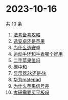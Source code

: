 # 2023-10-16

共 10 条

<!-- BEGIN ZHIHUSEARCH -->
<!-- 最后更新时间 Mon Oct 16 2023 05:08:30 GMT+0800 (China Standard Time) -->
1. [法考备考攻略](https://www.zhihu.com/search?q=法考备考攻略)
1. [选安卓还是苹果](https://www.zhihu.com/search?q=选安卓还是苹果)
1. [为什么选安卓](https://www.zhihu.com/search?q=为什么选安卓)
1. [运动手环和手表哪个好用](https://www.zhihu.com/search?q=运动手环和手表哪个好用)
1. [二手苹果值吗](https://www.zhihu.com/search?q=二手苹果值吗)
1. [碳中和](https://www.zhihu.com/search?q=碳中和)
1. [显示器2k还是4k](https://www.zhihu.com/search?q=显示器2k还是4k)
1. [华为matepad](https://www.zhihu.com/search?q=华为matepad)
1. [为什么苹果信号差](https://www.zhihu.com/search?q=为什么苹果信号差)
1. [考研需要买平板吗](https://www.zhihu.com/search?q=考研需要买平板吗)
<!-- END ZHIHUSEARCH -->
